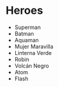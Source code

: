 # Heroes

* Superman
* Batman
* Aquaman
* Mujer Maravilla
* Linterna Verde
* Robin
* Volcán Negro
* Atom
* Flash